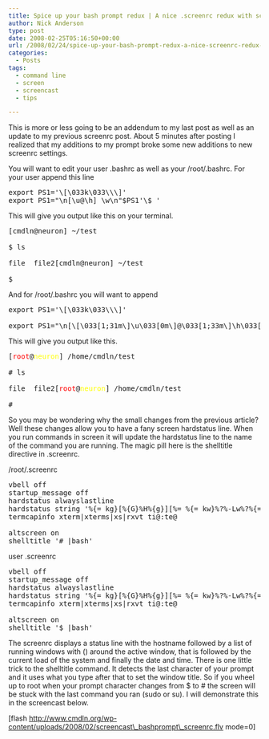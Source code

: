 ```yaml
---
title: Spice up your bash prompt redux | A nice .screenrc redux with screencast
author: Nick Anderson
type: post
date: 2008-02-25T05:16:50+00:00
url: /2008/02/24/spice-up-your-bash-prompt-redux-a-nice-screenrc-redux-with-screencast/
categories:
  - Posts
tags:
  - command line
  - screen
  - screencast
  - tips

---
```

This is more or less going to be an addendum to my last post as well as an update to my previous screenrc post. About 5 minutes after posting I realized that my additions to my prompt broke some new additions to new screenrc settings.
  
<!--more-->


  
<!--adsense-->


  
You will want to edit your user .bashrc as well as your /root/.bashrc. For your user append this line

<pre>export PS1='\[\033k\033\\\]'
export PS1="\n[\u@\h] \w\n"$PS1'\$ '</pre>

This will give you output like this on your terminal.

<pre>[cmdln@neuron] ~/test

$ ls

file  file2[cmdln@neuron] ~/test

$</pre>

And for /root/.bashrc you will want to append

<pre>export PS1='\[\033k\033\\\]'

export PS1="\n[\[\033[1;31m\]\u\033[0m\]@\033[1;33m\]\h\033[0m\]] \w\n"$PS1'\$ '</pre>

This will give you output like this.

<pre>[<font color="#ff0000">root</font>@<font color="#ffff00">neuron</font>] /home/cmdln/test

# ls

file  file2[<font color="#ff0000">root</font>@<font color="#ffff00">neuron</font>] /home/cmdln/test

#</pre>

So you may be wondering why the small changes from the previous article? Well these changes allow you to have a fany screen hardstatus line. When you run commands in screen it will update the hardstatus line to the name of the command you are running. The magic pill here is the shelltitle directive in .screenrc.
  
/root/.screenrc

<pre class="brush: cpp; title: ; notranslate" title="">vbell off
startup_message off
hardstatus alwayslastline
hardstatus string '%{= kg}[%{G}%H%{g}][%= %{= kw}%?%-Lw%?%{=b kR}(%{W}%n-%t%?(%u)%?%{=b kR})%{= kw}%?%+Lw%?%?%= %{g}][%{Y}%l%{g}]%{g}[%{B}%d.%m.%Y %{G}%C%A%{g}]'
termcapinfo xterm|xterms|xs|rxvt ti@:te@

altscreen on
shelltitle '# |bash'
</pre>

user .screenrc

<pre class="brush: cpp; title: ; notranslate" title="">vbell off
startup_message off
hardstatus alwayslastline
hardstatus string '%{= kg}[%{G}%H%{g}][%= %{= kw}%?%-Lw%?%{=b kR}(%{W}%n-%t%?(%u)%?%{=b kR})%{= kw}%?%+Lw%?%?%= %{g}][%{Y}%l%{g}]%{g}[%{B}%d.%m.%Y %{G}%C%A%{g}]'
termcapinfo xterm|xterms|xs|rxvt ti@:te@

altscreen on
shelltitle '$ |bash'
</pre>

The screenrc displays a status line with the hostname followed by a list of running windows with () around the active window, that is followed by the current load of the system and finally the date and time. There is one little trick to the shelltitle command. It detects the last character of your prompt and it uses what you type after that to set the window title. So if you wheel up to root when your prompt character changes from $ to # the screen will be stuck with the last command you ran (sudo or su). I will demonstrate this in the screencast below.

[flash http://www.cmdln.org/wp-content/uploads/2008/02/screencast\_bashprompt\_screenrc.flv mode=0]